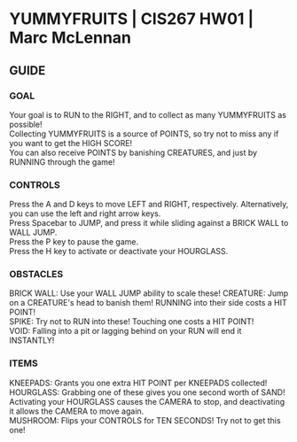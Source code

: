 # YUMMYFRUITS | CIS267 HW01 | Marc McLennan

## GUIDE
### GOAL
Your goal is to RUN to the RIGHT, and to collect as many YUMMYFRUITS as possible!\
Collecting YUMMYFRUITS is a source of POINTS, so try not to miss any if you want to get the HIGH SCORE!\
You can also receive POINTS by banishing CREATURES, and just by RUNNING through the game!

### CONTROLS
Press the A and D keys to move LEFT and RIGHT, respectively. Alternatively, you can use the left and right arrow keys.\
Press Spacebar to JUMP, and press it while sliding against a BRICK WALL to WALL JUMP.\
Press the P key to pause the game.\
Press the H key to activate or deactivate your HOURGLASS.

### OBSTACLES
BRICK WALL: Use your WALL JUMP ability to scale these!
CREATURE: Jump on a CREATURE's head to banish them! RUNNING into their side costs a HIT POINT!\
SPIKE: Try not to RUN into these! Touching one costs a HIT POINT!\
VOID: Falling into a pit or lagging behind on your RUN will end it INSTANTLY!

### ITEMS
KNEEPADS: Grants you one extra HIT POINT per KNEEPADS collected!\
HOURGLASS: Grabbing one of these gives you one second worth of SAND! Activating your HOURGLASS causes the CAMERA to stop, and deactivating it allows the CAMERA to move again.\
MUSHROOM: Flips your CONTROLS for TEN SECONDS! Try not to get this one!
